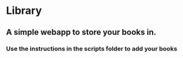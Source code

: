 # Library
## A simple webapp to store your books in.
### Use the instructions in the scripts folder to add your books
